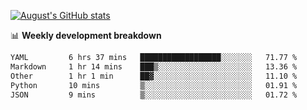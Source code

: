 
[![August's GitHub stats](https://github-readme-stats.vercel.app/api?username=zou-weidong&show_icons=true&theme=radical)](https://github.com/zou-weidong)


📊 **Weekly development breakdown**
<!--START_SECTION:waka-->

```txt
YAML         6 hrs 37 mins   ██████████████████░░░░░░░   71.77 %
Markdown     1 hr 14 mins    ███▒░░░░░░░░░░░░░░░░░░░░░   13.36 %
Other        1 hr 1 min      ██▓░░░░░░░░░░░░░░░░░░░░░░   11.10 %
Python       10 mins         ▒░░░░░░░░░░░░░░░░░░░░░░░░   01.91 %
JSON         9 mins          ▒░░░░░░░░░░░░░░░░░░░░░░░░   01.72 %
```

<!--END_SECTION:waka-->
